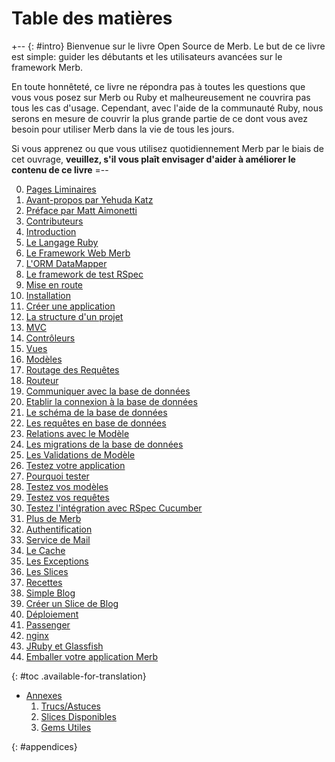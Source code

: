 # Table des matières

+-- {: #intro}
Bienvenue sur le livre Open Source de Merb.
Le but de ce livre est simple: guider les débutants et les utilisateurs avancées
sur le framework Merb.

En toute honnêteté, ce livre ne répondra pas à toutes les questions que vous vous posez sur Merb ou
Ruby et malheureusement ne couvrira pas tous les cas d'usage.
Cependant, avec l'aide de la communauté Ruby, nous serons en mesure de couvrir la plus grande partie
de ce dont vous avez besoin pour utiliser Merb dans la vie de tous les jours.

Si vous apprenez ou que vous utilisez quotidiennement Merb par le biais de cet ouvrage,
**veuillez, s'il vous plaît envisager d'aider à améliorer le contenu de ce livre**
=--

0. [Pages Liminaires](/fr/front-matter)
  1. [Avant-propos par Yehuda Katz](/fr/front-matter/foreword)
  2. [Préface par Matt Aimonetti](/fr/front-matter/preface)
  3. [Contributeurs](/fr/front-matter/contributors)
1. [Introduction](/fr/introduction)
  1. [Le Langage Ruby](/fr/introduction/ruby)
  2. [Le Framework Web Merb](/fr/introduction/merb)
  3. [L'ORM DataMapper](/fr/introduction/datamapper)
  4. [Le framework de test RSpec](/fr/introduction/rspec)
2. [Mise en route](/fr/getting-started)
  1. [Installation](/fr/getting-started/install-instructions)
  1. [Créer une application](/fr/getting-started/generate-an-application)
  1. [La structure d'un projet](/fr/getting-started/project-structure)
  1. [MVC](/fr/getting-started/mvc)
  1. [Contrôleurs](/fr/getting-started/controllers)
  1. [Vues](/fr/getting-started/views)
  1. [Modèles](/fr/getting-started/models)
  1. [Routage des Requêtes](/fr/getting-started/request-path)
  1. [Routeur](/fr/getting-started/router)
3. [Communiquer avec la base de données](/fr/interacting-with-the-database)
  1. [Etablir la connexion à la base de données](/fr/interacting-with-the-database/dm-setting-up)
  1. [Le schéma de la base de données](/fr/interacting-with-the-database/dm-schema)
  1. [Les requêtes en base de données](/fr/interacting-with-the-database/dm-queries)
  1. [Relations avec le Modèle](/fr/interacting-with-the-database/dm-relationships)
  1. [Les migrations de la base de données](/fr/interacting-with-the-database/dm-migrations)
  1. [Les Validations de Modèle](/fr/interacting-with-the-database/dm-validations)
4. [Testez votre application](/fr/testing-your-application)
  1. [Pourquoi tester](/fr/testing-your-application/why)
  1. [Testez vos modèles](/fr/testing-your-application/models)
  1. [Testez vos requêtes](/fr/testing-your-application/requests)
  1. [Testez l'intégration avec RSpec Cucumber](/fr/testing-your-application/cucumber)
5. [Plus de Merb](/fr/merb-more)
  1. [Authentification](/fr/merb-more/authentication)
  1. [Service de Mail](/fr/merb-more/mailer)
  1. [Le Cache](/fr/merb-more/caching)
  1. [Les Exceptions](/fr/merb-more/exceptions)
  1. [Les Slices](/fr/merb-more/exceptions)
6. [Recettes](/fr/recipes)
  1. [Simple Blog](/fr/recipes/simple-blog)
  1. [Créer un Slice de Blog](/fr/recipes/blog-slice)
7. [Déploiement](/fr/deployment)
  1. [Passenger](/fr/deployment/passenger)
  1. [nginx](/fr/deployment/nginx)
  1. [JRuby et Glassfish](/fr/deployment/jruby)
  1. [Emballer votre application Merb](/fr/deployment/bundle)

{: #toc .available-for-translation}

* [Annexes](/fr/appendix)
  1. [Trucs/Astuces](/fr/appendix/hints-tips)
  1. [Slices Disponibles](/fr/appendix/slices)
  1. [Gems Utiles](/fr/appendix/gems)

{: #appendices}
